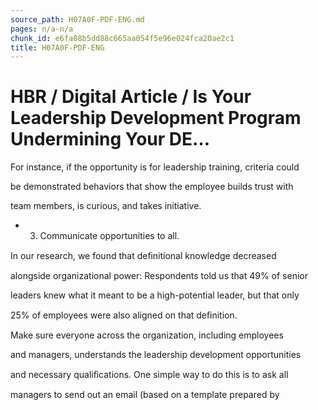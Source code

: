 ```yaml
---
source_path: H07A0F-PDF-ENG.md
pages: n/a-n/a
chunk_id: e6fa08b5dd88c665aa054f5e96e024fca20ae2c1
title: H07A0F-PDF-ENG
---
```

# HBR / Digital Article / Is Your Leadership Development Program Undermining Your DE…

For instance, if the opportunity is for leadership training, criteria could

be demonstrated behaviors that show the employee builds trust with

team members, is curious, and takes initiative.

- 3. Communicate opportunities to all.

In our research, we found that deﬁnitional knowledge decreased

alongside organizational power: Respondents told us that 49% of senior

leaders knew what it meant to be a high-potential leader, but that only

25% of employees were also aligned on that deﬁnition.

Make sure everyone across the organization, including employees

and managers, understands the leadership development opportunities

and necessary qualiﬁcations. One simple way to do this is to ask all

managers to send out an email (based on a template prepared by
